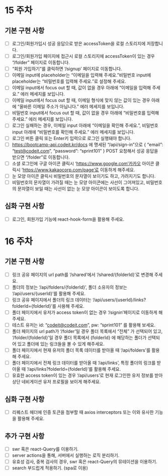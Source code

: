 # 15 주차 
## 기본 구현 사항
- [ ] 로그인/회원가입시 성공 응답으로 받은 accessToken을 로컬 스토리지에 저장합니다.
- [ ] 로그인/회원가입 페이지에 접근시 로컬 스토리지에 accessToken이 있는 경우 “/folder” 페이지로 이동합니다.
- [ ] “회원 가입하기”를 클릭하면 ‘/signup’ 페이지로 이동합니다.
- [ ] 이메일 input에 placeholder는 “이메일을 입력해 주세요.”비밀번호 input에 placeholder는 “비밀번호를 입력해 주세요.”로 설정해 주세요.
- [ ] 이메일 input에서 focus out 할 때, 값이 없을 경우 아래에 “이메일을 입력해 주세요.” 에러 메세지를 보입니다.
- [ ] 이메일 input에서 focus out 할 때, 이메일 형식에 맞지 않는 값이 있는 경우 아래에 “올바른 이메일 주소가 아닙니다.” 에러 메세지를 보입니다.
- [ ] 비밀번호 input에서 focus out 할 때, 값이 없을 경우 아래에 “비밀번호를 입력해 주세요.” 에러 메세지를 보입니다.
- [ ] 로그인 실패하는 경우, 이메일 input 아래에 “이메일을 확인해 주세요.”, 비밀번호 input 아래에 “비밀번호를 확인해 주세요.” 에러 메세지를 보입니다.
- [ ] 로그인 버튼 클릭 또는 Enter키 입력으로 로그인 실행돼야 합니다.
- [ ] https://bootcamp-api.codeit.kr/docs 에 명세된 “/api/sign-in”으로 { “email”: “test@codeit.com”, “password”: “sprint101” } POST 요청해서 성공 응답을 받으면 “/folder”로 이동합니다.
- [ ] 소셜 로그인에 구글 아이콘 클릭시 ‘https://www.google.com’카카오 아이콘 클릭시 ‘https://www.kakaocorp.com/page’로 이동하게 해주세요.
- [ ] 눈 모양 아이콘 클릭시 비밀번호의 문자열이 보이기도 하고, 가려지기도 합니다.
- [ ] 비밀번호의 문자열이 가려질 때는 눈 모양 아이콘에는 사선이 그어져있고, 비밀번호의 문자열이 보일 때는 사선이 없는 눈 모양 아이콘이 보이도록 합니다.

## 심화 구현 사항
- [ ] 로그인, 회원가입 기능에 react-hook-form을 활용해 주세요.

# 16 주차
## 기본 구현 사항
- [ ] 링크 공유 페이지의 url path를 ‘/shared’에서 ‘/shared/{folderId}’로 변경해 주세요.
- [ ] 폴더의 정보는 ‘/api/folders/{folderId}’, 폴더 소유자의 정보는 ‘/api/users/{userId}’를 활용해 주세요.
- [ ] 링크 공유 페이지에서 폴더의 링크 데이터는 ‘/api/users/{userId}/links?folderId={folderId}’를 사용해 주세요.
- [ ] 폴더 페이지에서 유저가 access token이 없는 경우 ‘/signin’페이지로 이동하게 해주세요.
- [ ] 테스트 유저는 id: “codeit@codeit.com”, pw: “sprint101” 를 활용해 보세요.
- [ ] 폴더 페이지의 url path가 ‘/folder’일 경우 폴더 목록에서 “전체” 가 선택되어 있고, ‘/folder/{folderId}’일 경우 폴더 목록에서 {folderId} 에 해당하는 폴더가 선택되어 있고 폴더에 있는 링크들을 볼 수 있게 해주세요.
- [ ] 폴더 페이지에서 현재 유저의 폴더 목록 데이터를 받아올 때 ‘/api/folders’를 활용해 주세요.
- [ ] 폴더 페이지에서 전체 링크 데이터를 받아올 때 ‘/api/links’, 특정 폴더의 링크를 받아올 때 ‘/api/links?folderId={folderId}’를 활용해 주세요.
- [ ] 유효한 access token이 있는 경우 ‘/api/users’로 현재 로그인한 유저 정보를 받아 상단 네비게이션 유저 프로필을 보이게 해주세요.

## 심화 구현 사항
- [ ] 리퀘스트 헤더에 인증 토큰을 첨부할 때 axios interceptors 또는 이와 유사한 기능을 활용해 주세요.

## 추가 구현 사항
- [ ] swr 혹은 react-Query를 이용하기.
- [ ] server actions을 통해, 서버에서 실행하는 로직 분리하기.
- [ ] 유효성 검사, 중복 검사의 경우, swr 혹은 react-Query의 뮤테이션을 이용하기.
- [ ] search 부드럽게 적용하기. (spa로 이용)